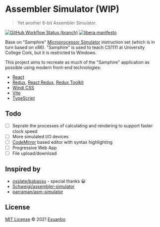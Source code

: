 # Assembler Simulator (WIP)

> Yet another 8-bit Assembler Simulator.

[![GitHub Workflow Status (branch)](https://img.shields.io/github/workflow/status/exuanbo/assembler-simulator/Node.js%20CI/main.svg)](https://github.com/exuanbo/assembler-simulator/actions?query=workflow%3A%22Node.js+CI%22)
[![libera manifesto](https://img.shields.io/badge/libera-manifesto-lightgrey.svg)](https://liberamanifesto.com)

Base on "Samphire" [Microprocessor Simulator](http://www.softwareforeducation.com/sms32v50/index.php) instruction set (which is in turn based on x86). "Samphire" is used to teach CS1111 at University College Cork, but it is restricted to Windows.

This project aims to recreate as much of the "Samphire" application as possible using modern front-end technologies:

- [React](https://reactjs.org/)
- [Redux](https://redux.js.org/), [React Redux](https://react-redux.js.org/), [Redux Toolkit](https://redux-toolkit.js.org/)
- [Windi CSS](https://windicss.org/)
- [Vite](https://vitejs.dev/)
- [TypeScript](https://www.typescriptlang.org/)

## Todo

- [ ] Seprate the processes of calculating and rendering to support faster clock speed
- [ ] More simulated I/O devices
- [ ] [CodeMirror](https://codemirror.net/) based editor with syntax highlighting
- [ ] Progressive Web App
- [ ] File upload/download

## Inspired by

- [osslate/babassu](https://github.com/osslate/babassu) - special thanks 😀
- [Schweigi/assembler-simulator](https://github.com/Schweigi/assembler-simulator)
- [parraman/asm-simulator](https://github.com/parraman/asm-simulator)

## License

[MIT License](https://github.com/exuanbo/assembler-simulator/blob/main/LICENSE) © 2021 [Exuanbo](https://github.com/exuanbo)
